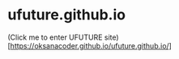 # ufuture.github.io

(Click me to enter UFUTURE site)[https://oksanacoder.github.io/ufuture.github.io/] 
